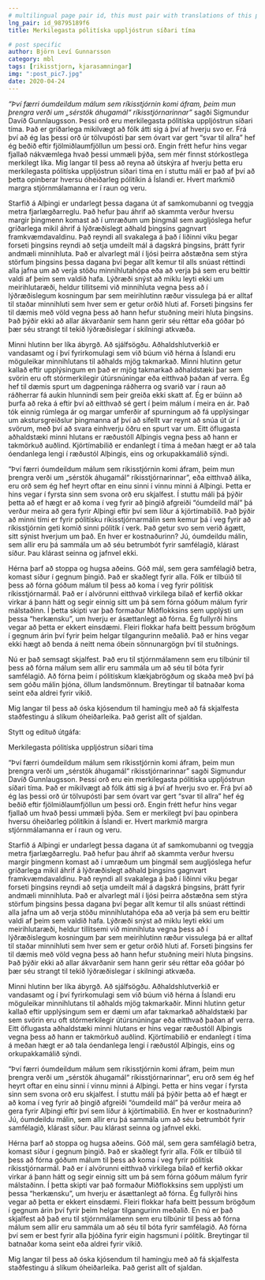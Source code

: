 ```yaml
---
# multilingual page pair id, this must pair with translations of this page. (This name must be unique)
lng_pair: id_98795189f6
title: Merkilegasta pólitíska uppljóstrun síðari tíma

# post specific
author: Björn Leví Gunnarsson
category: mbl
tags: [rikisstjorn, kjarasamningar]
img: ":post_pic7.jpg"
date: 2020-04-24
---
```


*“Því færri óumdeildum málum sem ríkisstjórnin komi áfram, þeim mun þrengra verði um „sérstök áhugamál“ ríkisstjórnarinnar”* sagði Sigmundur Davíð Gunnlaugsson. Þessi orð eru merkilegasta pólitíska uppljóstrun síðari tíma. Það er gríðarlega mikilvægt að fólk átti sig á því af hverju svo er. Frá því að ég las þessi orð úr tölvupósti þar sem óvart var gert “svar til allra” hef ég beðið eftir fjölmiðlaumfjöllun um þessi orð. Engin frétt hefur hins vegar fjallað nákvæmlega hvað þessi ummæli þýða, sem mér finnst stórkostlega merkilegt líka. Mig langar til þess að reyna að útskýra af hverju þetta eru merkilegasta pólitíska uppljóstrun síðari tíma en í stuttu máli er það af því að þetta opinberar hversu óheiðarleg pólitíkin á Íslandi er. Hvert markmið margra stjórnmálamanna er í raun og veru.

Starfið á Alþingi er undarlegt þessa dagana út af samkomubanni og tveggja metra fjarlægðarreglu. Það hefur þau áhrif að skammta verður hversu margir þingmenn komast að í umræðum um þingmál sem augljóslega hefur gríðarlega mikil áhrif á lýðræðislegt aðhald þingsins gagnvart framkvæmdavaldinu. Það reyndi all svakalega á það í liðinni viku þegar forseti þingsins reyndi að setja umdeilt mál á dagskrá þingsins, þrátt fyrir andmæli minnihluta. Það er alvarlegt mál í ljósi þeirra aðstæðna sem stýra störfum þingsins þessa dagana því þegar allt kemur til alls snúast réttindi alla jafna um að verja stöðu minnihlutahópa eða að verja þá sem eru beittir valdi af þeim sem valdið hafa. Lýðræði snýst að miklu leyti ekki um meirihlutaræði, heldur tillitsemi við minnihluta vegna þess að í lýðræðislegum kosningum þar sem meirihlutinn ræður vissulega þá er alltaf til staðar minnihluti sem hver sem er getur orðið hluti af. Forseti þingsins fer til dæmis með völd vegna þess að hann hefur stuðning meiri hluta þingsins. Það þýðir ekki að allar ákvarðanir sem hann gerir séu réttar eða góðar þó þær séu strangt til tekið lýðræðislegar í skilningi atkvæða.

Minni hlutinn ber líka ábyrgð. Að sjálfsögðu. Aðhaldshlutverkið er vandasamt og í því fyrirkomulagi sem við búum við hérna á Íslandi eru möguleikar minnihlutans til aðhalds mjög takmarkað. Minni hlutinn getur kallað eftir upplýsingum en það er mjög takmarkað aðhaldstæki þar sem svörin eru oft stórmerkilegir útúrsnúningar eða eitthvað þaðan af verra. Ég hef til dæmis spurt um dagpeninga ráðherra og svarið var í raun að ráðherrar fá aukin hlunnindi sem þeir greiða ekki skatt af. Ég er búinn að þurfa að reka á eftir því að eitthvað sé gert í þeim málum í meira en ár. Það tók einnig rúmlega ár og margar umferðir af spurningum að fá upplýsingar um akstursgreiðslur þingmanna af því að sífellt var reynt að snúa út úr í svörum, með því að svara einhverju öðru en spurt var um. Eitt öflugasta aðhaldstæki minni hlutans er ræðustóll Alþingis vegna þess að hann er takmörkuð auðlind. Kjörtímabilið er endanlegt í tíma á meðan hægt er að tala óendanlega lengi í ræðustól Alþingis, eins og orkupakkamálið sýndi.

 “Því færri óumdeildum málum sem ríkisstjórnin komi áfram, þeim mun þrengra verði um „sérstök áhugamál“ ríkisstjórnarinnar”, eða eitthvað álíka, eru orð sem ég hef heyrt oftar en einu sinni í vinnu minni á Alþingi. Þetta er hins vegar í fyrsta sinn sem svona orð eru skjalfest. Í stuttu máli þá þýðir þetta að ef hægt er að koma í veg fyrir að þingið afgreiði “óumdeild mál” þá verður meira að gera fyrir Alþingi eftir því sem líður á kjörtímabilið. Það þýðir að minni tími er fyrir pólitísku ríkisstjórnarmálin sem kemur þá í veg fyrir að ríkisstjórnin geti komið sinni pólitík í verk. Það getur svo sem verið ágætt, sitt sýnist hverjum um það. En hver er kostnaðurinn? Jú, óumdeildu málin, sem allir eru þá sammála um að séu betrumbót fyrir samfélagið, klárast síður. Þau klárast seinna og jafnvel ekki. 

Hérna þarf að stoppa og hugsa aðeins. Góð mál, sem gera samfélagið betra, komast síður í gegnum þingið. Það er skaðlegt fyrir alla. Fólk er tilbúið til þess að fórna góðum málum til þess að koma í veg fyrir pólitísk ríkisstjórnarmál. Það er í alvörunni eitthvað virkilega bilað ef kerfið okkar virkar á þann hátt og segir einnig sitt um þá sem fórna góðum málum fyrir málstaðinn. Í þetta skipti var það formaður Miðflokksins sem upplýsti um þessa “herkænsku”, um hverju er ásættanlegt að fórna. Ég fullyrði hins vegar að þetta er ekkert einsdæmi. Fleiri flokkar hafa beitt þessum brögðum í gegnum árin því fyrir þeim helgar tilgangurinn meðalið. Það er hins vegar ekki hægt að benda á neitt nema óbein sönnunargögn því til stuðnings. 

Nú er það semsagt skjalfest. Það eru til stjórnmálamenn sem eru tilbúnir til þess að fórna málum sem allir eru sammála um að séu til bóta fyrir samfélagið. Að fórna þeim í pólitískum klækjabrögðum og skaða með því þá sem góðu málin þjóna, öllum landsmönnum. Breytingar til batnaðar koma seint eða aldrei fyrir vikið. 

Mig langar til þess að óska kjósendum til hamingju með að fá skjalfesta staðfestingu á slíkum óheiðarleika. Það gerist allt of sjaldan.

Stytt og edituð útgáfa:

Merkilegasta pólitíska uppljóstrun síðari tíma

“Því færri óumdeildum málum sem ríkisstjórnin komi áfram, þeim mun þrengra verði um „sérstök áhugamál“ ríkisstjórnarinnar” sagði Sigmundur Davíð Gunnlaugsson. Þessi orð eru ein merkilegasta pólitíska uppljóstrun síðari tíma. Það er mikilvægt að fólk átti sig á því af hverju svo er. Frá því að ég las þessi orð úr tölvupósti þar sem óvart var gert “svar til allra” hef ég beðið eftir fjölmiðlaumfjöllun um þessi orð. Engin frétt hefur hins vegar fjallað um hvað þessi ummæli þýða. Sem er merkilegt því þau opinbera hversu óheiðarleg pólitíkin á Íslandi er. Hvert markmið margra stjórnmálamanna er í raun og veru.

Starfið á Alþingi er undarlegt þessa dagana út af samkomubanni og tveggja metra fjarlægðarreglu. Það hefur þau áhrif að skammta verður hversu margir þingmenn komast að í umræðum um þingmál sem augljóslega hefur gríðarlega mikil áhrif á lýðræðislegt aðhald þingsins gagnvart framkvæmdavaldinu. Það reyndi all svakalega á það í liðinni viku þegar forseti þingsins reyndi að setja umdeilt mál á dagskrá þingsins, þrátt fyrir andmæli minnihluta. Það er alvarlegt mál í ljósi þeirra aðstæðna sem stýra störfum þingsins þessa dagana því þegar allt kemur til alls snúast réttindi alla jafna um að verja stöðu minnihlutahópa eða að verja þá sem eru beittir valdi af þeim sem valdið hafa. Lýðræði snýst að miklu leyti ekki um meirihlutaræði, heldur tillitsemi við minnihluta vegna þess að í lýðræðislegum kosningum þar sem meirihlutinn ræður vissulega þá er alltaf til staðar minnihluti sem hver sem er getur orðið hluti af. Forseti þingsins fer til dæmis með völd vegna þess að hann hefur stuðning meiri hluta þingsins. Það þýðir ekki að allar ákvarðanir sem hann gerir séu réttar eða góðar þó þær séu strangt til tekið lýðræðislegar í skilningi atkvæða.

Minni hlutinn ber líka ábyrgð. Að sjálfsögðu. Aðhaldshlutverkið er vandasamt og í því fyrirkomulagi sem við búum við hérna á Íslandi eru möguleikar minnihlutans til aðhalds mjög takmarkaðir. Minni hlutinn getur kallað eftir upplýsingum sem er dæmi um afar takmarkað aðhaldstæki þar sem svörin eru oft stórmerkilegir útúrsnúningar eða eitthvað þaðan af verra. Eitt öflugasta aðhaldstæki minni hlutans er hins vegar ræðustóll Alþingis vegna þess að hann er takmörkuð auðlind. Kjörtímabilið er endanlegt í tíma á meðan hægt er að tala óendanlega lengi í ræðustól Alþingis, eins og orkupakkamálið sýndi.

 “Því færri óumdeildum málum sem ríkisstjórnin komi áfram, þeim mun þrengra verði um „sérstök áhugamál“ ríkisstjórnarinnar”, eru orð sem ég hef heyrt oftar en einu sinni í vinnu minni á Alþingi. Þetta er hins vegar í fyrsta sinn sem svona orð eru skjalfest. Í stuttu máli þá þýðir þetta að ef hægt er að koma í veg fyrir að þingið afgreiði “óumdeild mál” þá verður meira að gera fyrir Alþingi eftir því sem líður á kjörtímabilið. En hver er kostnaðurinn? Jú, óumdeildu málin, sem allir eru þá sammála um að séu betrumbót fyrir samfélagið, klárast síður. Þau klárast seinna og jafnvel ekki. 

Hérna þarf að stoppa og hugsa aðeins. Góð mál, sem gera samfélagið betra, komast síður í gegnum þingið. Það er skaðlegt fyrir alla. Fólk er tilbúið til þess að fórna góðum málum til þess að koma í veg fyrir pólitísk ríkisstjórnarmál. Það er í alvörunni eitthvað virkilega bilað ef kerfið okkar virkar á þann hátt og segir einnig sitt um þá sem fórna góðum málum fyrir málstaðinn. Í þetta skipti var það formaður Miðflokksins sem upplýsti um þessa “herkænsku”, um hverju er ásættanlegt að fórna. Ég fullyrði hins vegar að þetta er ekkert einsdæmi. Fleiri flokkar hafa beitt þessum brögðum í gegnum árin því fyrir þeim helgar tilgangurinn meðalið. 
En nú er það skjalfest að það eru til stjórnmálamenn sem eru tilbúnir til þess að fórna málum sem allir eru sammála um að séu til bóta fyrir samfélagið. Að fórna því sem er best fyrir alla þjóðina fyrir eigin hagsmuni í pólitík. Breytingar til batnaðar koma seint eða aldrei fyrir vikið. 

Mig langar til þess að óska kjósendum til hamingju með að fá skjalfesta staðfestingu á slíkum óheiðarleika. Það gerist allt of sjaldan.
